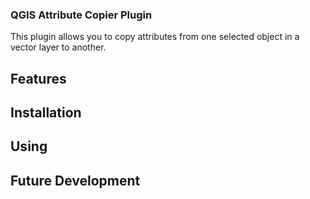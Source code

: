 ### QGIS Attribute Copier Plugin
This plugin allows you to copy attributes from one selected object in a vector layer to another.


## Features


## Installation


## Using

## Future Development